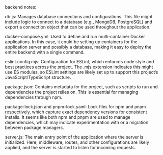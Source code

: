 

backend notes:

db.js: Manages database connections and configurations. This file might include logic to connect to a database (e.g., MongoDB, PostgreSQL) and export a connection object that can be used throughout the application.

docker-compose.yml: Used to define and run multi-container Docker applications. In this case, it could be setting up containers for the application server and possibly a database, making it easy to deploy the entire backend with a single command.

eslint.config.mjs: Configuration for ESLint, which enforces code style and best practices across the project. The .mjs extension indicates this might use ES modules, so ESLint settings are likely set up to support this project’s JavaScript/TypeScript structure.

package.json: Contains metadata for the project, such as scripts to run and dependencies the project relies on. This is essential for managing dependencies through npm.

package-lock.json and pnpm-lock.yaml: Lock files for npm and pnpm respectively, which capture exact dependency versions for consistent installs. It seems like both npm and pnpm are used to manage dependencies, which may indicate experimentation with or a migration between package managers.

server.js: The main entry point of the application where the server is initialized. Here, middleware, routes, and other configurations are likely applied, and the server is started to listen for incoming requests.

